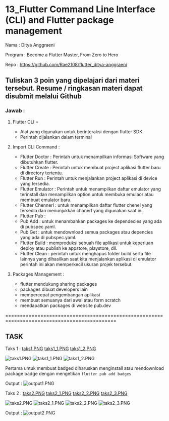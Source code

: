 # 13_Flutter Command Line Interface (CLI) and Flutter package management

Nama : Ditya Anggraeni

Program : Become a Flutter Master, From Zero to Hero

Repo : https://github.com/Rae2108/flutter_ditya-anggraeni

## Tuliskan 3 poin yang dipelajari dari materi tersebut. Resume / ringkasan materi dapat disubmit melalui Github

### Jawab : 

1. Flutter CLI = 
    - Alat yang digunakan untuk berinteraksi dengan flutter SDK
    - Perintah dijalankan dalam terminal

2. Import CLI Command :
    - Flutter Doctor : Perintah untuk menampilkan informasi Software yang dibutuhkan flutter.
    - Flutter Create : Perintah untuk membuat project aplikasi flutter baru di directory tertentu.
    - Flutter Run : Perintah untuk menjalankan project aplikasi di device yang tersedia.
    - Flutter Emulator : Perintah untuk menampilkan daftar emulator yang terinstall dan menampilkan option untuk membuka emulaor atau membuat emulator baru.
    - Flutter Chennerl : untuk menampilkan daftar flutter chenel yang tersedia dan menunjukkan chanerl yang digunakan saat ini.
    - Flutter Pub :
     - Pub Add : untuk menambahkan packages ke dependecies yang ada di pubspec.yaml.
     - Pub Get : untuk mendownload semua packages atau depencies yang ada di pubspec.yaml.
    - Flutter Build : memproduksi sebuah file aplikasi untuk keperluan deploy atau publish ke appstore, playstore, dll.
    - Flutter Clean : perintah untuk menghapus folder build serta file lainnya yang dihasilkan saat kita menjalankan aplikasi di emulator perintah ini akan memperkecil ukuran projek tersebut.

3. Packages Management :
    - flutter mendukung sharing packages
    - packages dibuat developers lain
    - mempercepat pengembangan aplikasi  
    - membuat semuanya dari awal atau form scratch
    - mendapatkan packages di website pub.dev

============================================================================================

## TASK 

Taks 1 : [taks1.PNG](./Screenshot/taks1.PNG) [taks1_1.PNG](./Screenshot/taks1_1.PNG) [taks1_2.PNG](./Screenshot/taks1_2.PNG) 

![taks1.PNG](./Screenshot/taks1.PNG) ![taks1_1.PNG](./Screenshot/taks1_1.PNG) ![taks1_2.PNG](./Screenshot/taks1_2.PNG) 

Pertama untuk membuat badged diharuskan menginstall atau mendownload package badge dengan mengetikan <code>flutter pub add badges</code>

Output : 
![output1.PNG](./Screenshot/output1.PNG)
 
Taks 2 : [taks2.PNG](./Screenshot/taks2.PNG) [taks2_1.PNG](./Screenshot/taks2_1.PNG) [taks2_2.PNG](./Screenshot/taks2_2.PNG) [taks2_3.PNG](./Screenshot/taks2_3.PNG)

![taks2.PNG](./Screenshot/taks2.PNG) ![taks2_1.PNG](./Screenshot/taks2_1.PNG) ![taks2_2.PNG](./Screenshot/taks2_2.PNG) ![taks2_3.PNG](./Screenshot/taks2_3.PNG)

Output : 
![output2.PNG](./Screenshot/output2.PNG)